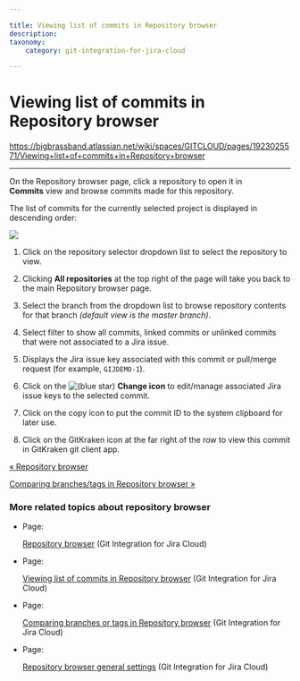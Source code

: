 ```yaml
---

title: Viewing list of commits in Repository browser
description:
taxonomy:
    category: git-integration-for-jira-cloud

---
```


# Viewing list of commits in Repository browser

<https://bigbrassband.atlassian.net/wiki/spaces/GITCLOUD/pages/1923025571/Viewing+list+of+commits+in+Repository+browser>

* * *

On the Repository browser page, click a repository to open it in **Commits** view and browse commits made for this repository.

The list of commits for the currently selected project is displayed in descending order:

![](https://bigbrassband.atlassian.net/wiki/download/attachments/1923025571/gitcloud-repo-browser-page-repoview-list(c).png?version=1&modificationDate=1650263342257&cacheVersion=1&api=v2)

1.  Click on the repository selector dropdown list to select the repository to view.
    
2.  Clicking **All repositories** at the top right of the page will take you back to the main Repository browser page.
    
3.  Select the branch from the dropdown list to browse repository contents for that branch _(default view is the master branch)_.
    
4.  Select filter to show all commits, linked commits or unlinked commits that were not associated to a Jira issue.
    
5.  Displays the Jira issue key associated with this commit or pull/merge request (for example, `GIJDEMO-1`).
    
6.  Click on the ![(blue star)](/wiki/s/-1639011364/6452/8b4898d3c114827e64ec143b4fa79bb76a6cfa5b/_/images/icons/emoticons/star_blue.png) **Change icon** to edit/manage associated Jira issue keys to the selected commit.
    
7.  Click on the copy icon to put the commit ID to the system clipboard for later use.
    
8.  Click on the GitKraken icon at the far right of the row to view this commit in GitKraken git client app.
    

[« Repository browser](/wiki/spaces/GITCLOUD/pages/1923025500/Repository+browser)

[Comparing branches/tags in Repository browser »](/wiki/spaces/GITCLOUD/pages/1923025590/Comparing+branches+or+tags+in+Repository+browser)

### More related topics about repository browser

*   Page:
    
    [Repository browser](/wiki/spaces/GITCLOUD/pages/1923025500/Repository+browser) (Git Integration for Jira Cloud)
    
*   Page:
    
    [Viewing list of commits in Repository browser](/wiki/spaces/GITCLOUD/pages/1923025571/Viewing+list+of+commits+in+Repository+browser) (Git Integration for Jira Cloud)
    
*   Page:
    
    [Comparing branches or tags in Repository browser](/wiki/spaces/GITCLOUD/pages/1923025590/Comparing+branches+or+tags+in+Repository+browser) (Git Integration for Jira Cloud)
    
*   Page:
    
    [Repository browser general settings](/wiki/spaces/GITCLOUD/pages/1923025615/Repository+browser+general+settings) (Git Integration for Jira Cloud)